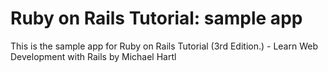 # Ruby on Rails Tutorial: sample app

This is the sample app for Ruby on Rails Tutorial (3rd Edition.) - Learn Web Development with Rails by Michael Hartl
